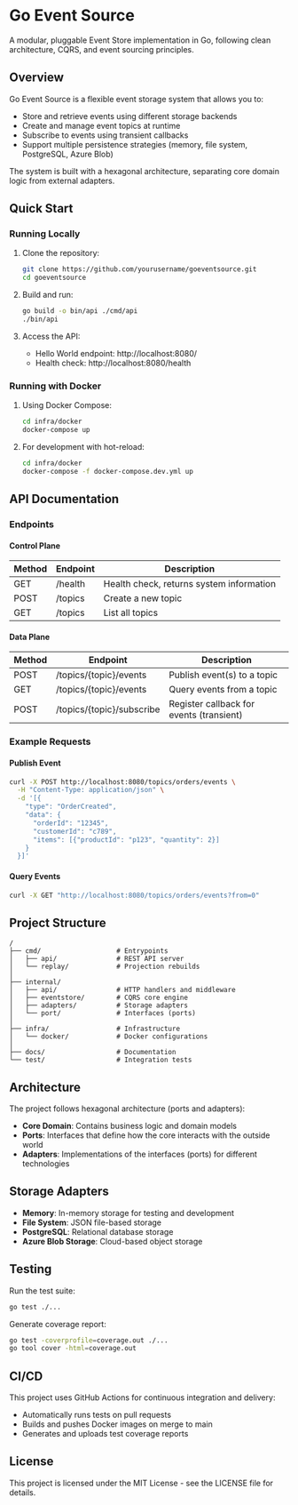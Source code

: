 # Go Event Source

A modular, pluggable Event Store implementation in Go, following clean architecture, CQRS, and event sourcing principles.

## Overview

Go Event Source is a flexible event storage system that allows you to:

- Store and retrieve events using different storage backends
- Create and manage event topics at runtime
- Subscribe to events using transient callbacks
- Support multiple persistence strategies (memory, file system, PostgreSQL, Azure Blob)

The system is built with a hexagonal architecture, separating core domain logic from external adapters.

## Quick Start

### Running Locally

1. Clone the repository:
   ```sh
   git clone https://github.com/yourusername/goeventsource.git
   cd goeventsource
   ```

2. Build and run:
   ```sh
   go build -o bin/api ./cmd/api
   ./bin/api
   ```

3. Access the API:
   - Hello World endpoint: http://localhost:8080/
   - Health check: http://localhost:8080/health

### Running with Docker

1. Using Docker Compose:
   ```sh
   cd infra/docker
   docker-compose up
   ```

2. For development with hot-reload:
   ```sh
   cd infra/docker
   docker-compose -f docker-compose.dev.yml up
   ```

## API Documentation

### Endpoints

#### Control Plane

| Method | Endpoint        | Description                              |
|--------|-----------------|------------------------------------------|
| GET    | /health         | Health check, returns system information |
| POST   | /topics         | Create a new topic                       |
| GET    | /topics         | List all topics                          |

#### Data Plane

| Method | Endpoint                     | Description                                |
|--------|------------------------------|--------------------------------------------|
| POST   | /topics/{topic}/events       | Publish event(s) to a topic                |
| GET    | /topics/{topic}/events       | Query events from a topic                  |
| POST   | /topics/{topic}/subscribe    | Register callback for events (transient)   |

### Example Requests

#### Publish Event

```sh
curl -X POST http://localhost:8080/topics/orders/events \
  -H "Content-Type: application/json" \
  -d '[{
    "type": "OrderCreated",
    "data": {
      "orderId": "12345",
      "customerId": "c789",
      "items": [{"productId": "p123", "quantity": 2}]
    }
  }]'
```

#### Query Events

```sh
curl -X GET "http://localhost:8080/topics/orders/events?from=0"
```

## Project Structure

```
/
├── cmd/                   # Entrypoints
│   ├── api/               # REST API server
│   └── replay/            # Projection rebuilds
│
├── internal/
│   ├── api/               # HTTP handlers and middleware
│   ├── eventstore/        # CQRS core engine
│   ├── adapters/          # Storage adapters
│   └── port/              # Interfaces (ports)
│
├── infra/                 # Infrastructure
│   └── docker/            # Docker configurations
│
├── docs/                  # Documentation
└── test/                  # Integration tests
```

## Architecture

The project follows hexagonal architecture (ports and adapters):

- **Core Domain**: Contains business logic and domain models
- **Ports**: Interfaces that define how the core interacts with the outside world
- **Adapters**: Implementations of the interfaces (ports) for different technologies

## Storage Adapters

- **Memory**: In-memory storage for testing and development
- **File System**: JSON file-based storage
- **PostgreSQL**: Relational database storage
- **Azure Blob Storage**: Cloud-based object storage

## Testing

Run the test suite:

```sh
go test ./...
```

Generate coverage report:

```sh
go test -coverprofile=coverage.out ./...
go tool cover -html=coverage.out
```

## CI/CD

This project uses GitHub Actions for continuous integration and delivery:

- Automatically runs tests on pull requests
- Builds and pushes Docker images on merge to main
- Generates and uploads test coverage reports

## License

This project is licensed under the MIT License - see the LICENSE file for details. 